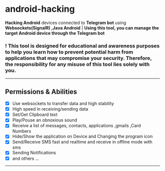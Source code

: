 # android-hacking
**Hacking Android** devices connected to **Telegram bot** using **Websockets(SignalR) ,Java Android** | **Using this tool, you can manage the target Android device through the Telegram bot**

### ! This tool is designed for educational and awareness purposes to help you learn how to prevent potential harm from applications that may compromise your security. **Therefore, the responsibility for any misuse of this tool lies solely with you.**
---
## Permissions & Abilities
- [x] Use websockets to transfer data and high stability
- [x] High speed in receiving/sending data
- [x] Set/Get Clipboard text
- [x] Play/Pouse an obnoxious sound
- [x] Receive a list of messages, contacts, applications ,gmails ,Card Numbers
- [x] Hide/Show the application on Device and Changing the program icon
- [x] Send/Receive SMS fast and realtime and receive in offline mode with sms
- [x] Sending Notifications
- [x] and others ...
---
